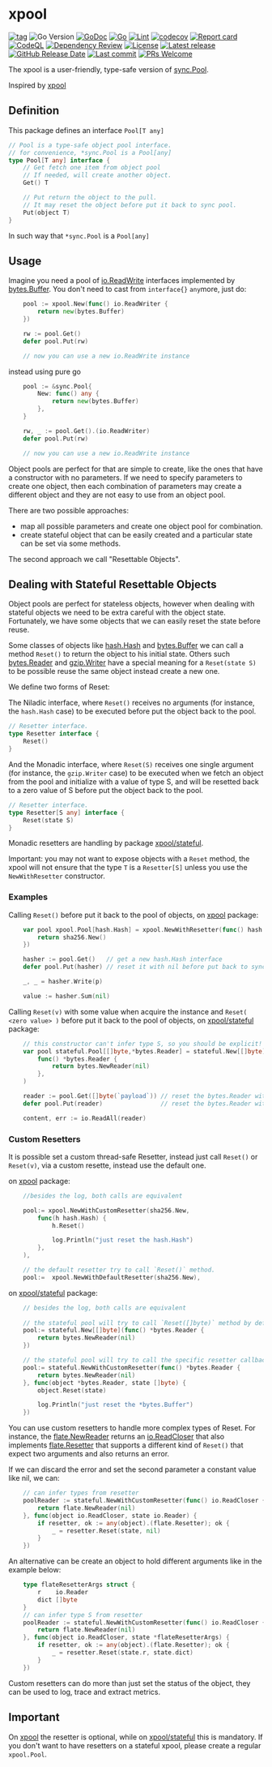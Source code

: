 # xpool

[![tag](https://img.shields.io/github/tag/peczenyj/xpool.svg)](https://github.com/peczenyj/xpool/releases)
![Go Version](https://img.shields.io/badge/Go-%3E%3D%201.18-%23007d9c)
[![GoDoc](https://pkg.go.dev/badge/github.com/peczenyj/xpool)](http://pkg.go.dev/github.com/peczenyj/xpool)
[![Go](https://github.com/peczenyj/xpool/actions/workflows/go.yml/badge.svg)](https://github.com/peczenyj/xpool/actions/workflows/go.yml)
[![Lint](https://github.com/peczenyj/xpool/actions/workflows/lint.yml/badge.svg)](https://github.com/peczenyj/xpool/actions/workflows/lint.yml)
[![codecov](https://codecov.io/gh/peczenyj/xpool/graph/badge.svg?token=9y6f3vGgpr)](https://codecov.io/gh/peczenyj/xpool)
[![Report card](https://goreportcard.com/badge/github.com/peczenyj/xpool)](https://goreportcard.com/report/github.com/peczenyj/xpool)
[![CodeQL](https://github.com/peczenyj/xpool/actions/workflows/github-code-scanning/codeql/badge.svg)](https://github.com/peczenyj/xpool/actions/workflows/github-code-scanning/codeql)
[![Dependency Review](https://github.com/peczenyj/xpool/actions/workflows/dependency-review.yml/badge.svg)](https://github.com/peczenyj/xpool/actions/workflows/dependency-review.yml)
[![License](https://img.shields.io/github/license/peczenyj/xpool)](./LICENSE)
[![Latest release](https://img.shields.io/github/release/peczenyj/xpool.svg)](https://github.com/peczenyj/xpool/releases/latest)
[![GitHub Release Date](https://img.shields.io/github/release-date/peczenyj/xpool.svg)](https://github.com/peczenyj/xpool/releases/latest)
[![Last commit](https://img.shields.io/github/last-commit/peczenyj/xpool.svg)](https://github.com/peczenyj/xpool/commit/HEAD)
[![PRs Welcome](https://img.shields.io/badge/PRs-welcome-brightgreen.svg)](https://github.com/peczenyj/xpool/blob/main/CONTRIBUTING.md#pull-request-process)

The xpool is a user-friendly, type-safe version of [sync.Pool](https://pkg.go.dev/sync#Pool).

Inspired by [xpool](https://pkg.go.dev/go.unistack.org/micro/v3/util/xpool)

## Definition

This package defines an interface `Pool[T any]`

```go
// Pool is a type-safe object pool interface.
// for convenience, *sync.Pool is a Pool[any]
type Pool[T any] interface {
    // Get fetch one item from object pool
    // If needed, will create another object.
    Get() T

    // Put return the object to the pull.
    // It may reset the object before put it back to sync pool.
    Put(object T)
}
```

In such way that `*sync.Pool` is a `Pool[any]`

## Usage

Imagine you need a pool of [io.ReadWrite](https://pkg.go.dev/io#ReadWriter) interfaces implemented by [bytes.Buffer](https://pkg.go.dev/bytes#Buffer). You don't need to cast from `interface{}` `any`more, just do:

```go
    pool := xpool.New(func() io.ReadWriter {
        return new(bytes.Buffer)
    })

    rw := pool.Get()
    defer pool.Put(rw)

    // now you can use a new io.ReadWrite instance
```

instead using pure go

```go
    pool := &sync.Pool{
        New: func() any {
            return new(bytes.Buffer)
        },
    }

    rw, _ := pool.Get().(io.ReadWriter)
    defer pool.Put(rw)

    // now you can use a new io.ReadWrite instance
```

Object pools are perfect for that are simple to create, like the ones that have a constructor with no parameters. If we need to specify parameters to create one object, then each combination of parameters may create a different object and they are not easy to use from an object pool.

There are two possible approaches:

* map all possible parameters and create one object pool for combination.
* create stateful object that can be easily created and a particular state can be set via some methods.

The second approach we call "Resettable Objects".

## Dealing with Stateful Resettable Objects

Object pools are perfect for stateless objects, however when dealing with stateful objects we need to be extra careful with the object state. Fortunately, we have some objects that we can easily reset the state before reuse.

Some classes of objects like [hash.Hash](https://pkg.go.dev/hash#Hash) and [bytes.Buffer](https://pkg.go.dev/bytes#Buffer) we can call a method `Reset()` to return the object to his initial state. Others such [bytes.Reader](https://pkg.go.dev/bytes#Reader) and [gzip.Writer](https://pkg.go.dev/compress/gzip#Writer) have a special meaning for a `Reset(state S)` to be possible reuse the same object instead create a new one.

We define two forms of Reset:

The Niladic interface, where `Reset()` receives no arguments (for instance, the `hash.Hash` case) to be executed before put the object back to the pool.

```go
// Resetter interface.
type Resetter interface {
    Reset()
}
```

And the Monadic interface, where `Reset(S)` receives one single argument (for instance, the `gzip.Writer` case) to be executed when we fetch an object from the pool and initialize with a value of type S, and will be resetted back to a zero value of S before put the object back to the pool.

```go
// Resetter interface.
type Resetter[S any] interface {
    Reset(state S)
}
```

Monadic resetters are handling by package [xpool/stateful](https://pkg.go.dev/github.com/peczenyj/xpool/stateful).

Important: you may not want to expose objects with a `Reset` method, the xpool will not ensure that the type `T` is a `Resetter[S]` unless you use the `NewWithResetter` constructor.

### Examples

Calling `Reset()` before put it back to the pool of objects, on [xpool](https://pkg.go.dev/github.com/peczenyj/xpool) package:

```go
    var pool xpool.Pool[hash.Hash] = xpool.NewWithResetter(func() hash.Hash {
        return sha256.New()
    })

    hasher := pool.Get()   // get a new hash.Hash interface
    defer pool.Put(hasher) // reset it with nil before put back to sync pool.

    _, _ = hasher.Write(p)

    value := hasher.Sum(nil)
```

Calling `Reset(v)` with some value when acquire the instance and `Reset( <zero value> )` before put it back to the pool of objects, on [xpool/stateful](https://pkg.go.dev/github.com/peczenyj/xpool/stateful) package:

```go
    // this constructor can't infer type S, so you should be explicit!
    var pool stateful.Pool[[]byte,*bytes.Reader] = stateful.New[[]byte](
        func() *bytes.Reader {
            return bytes.NewReader(nil)
        },
    )

    reader := pool.Get([]byte(`payload`)) // reset the bytes.Reader with payload
    defer pool.Put(reader)                // reset the bytes.Reader with nil

    content, err := io.ReadAll(reader)
```

### Custom Resetters

It is possible set a custom thread-safe Resetter, instead just call `Reset()` or `Reset(v)`, via a custom resette, instead use the default one.

on [xpool](https://pkg.go.dev/github.com/peczenyj/xpool) package:

```go
    //besides the log, both calls are equivalent

    pool:= xpool.NewWithCustomResetter(sha256.New, 
        func(h hash.Hash) {
            h.Reset()

            log.Println("just reset the hash.Hash")
        },
    ),

    // the default resetter try to call `Reset()` method.
    pool:=  xpool.NewWithDefaultResetter(sha256.New),
```

on [xpool/stateful](https://pkg.go.dev/github.com/peczenyj/xpool/stateful) package:

```go
    // besides the log, both calls are equivalent
    
    // the stateful pool will try to call `Reset([]byte)` method by default.
    pool:= stateful.New[[]byte](func() *bytes.Reader {
        return bytes.NewReader(nil)
    })

    // the stateful pool will try to call the specific resetter callback.
    pool:= stateful.NewWithCustomResetter(func() *bytes.Reader {
        return bytes.NewReader(nil)
    }, func(object *bytes.Reader, state []byte) {
        object.Reset(state)

        log.Println("just reset the *bytes.Buffer")
    })
```

You can use custom resetters to handle more complex types of Reset. For instance, the [flate.NewReader](https://pkg.go.dev/compress/flate#NewReader) returns an [io.ReadCloser](https://pkg.go.dev/io#ReadCloser) that also implements [flate.Resetter](https://pkg.go.dev/compress/flate#Resetter) that supports a different kind of `Reset()` that expect two arguments and also returns an error.

If we can discard the error and set the second parameter a constant value like nil, we can:

```go
    // can infer types from resetter
    poolReader := stateful.NewWithCustomResetter(func() io.ReadCloser {
        return flate.NewReader(nil)
    }, func(object io.ReadCloser, state io.Reader) {
        if resetter, ok := any(object).(flate.Resetter); ok {
            _ = resetter.Reset(state, nil)
        }
    })
```

An alternative can be create an object to hold different arguments like in the example below:

```go
    type flateResetterArgs struct {
        r    io.Reader
        dict []byte
    }
    // can infer type S from resetter
    poolReader := stateful.NewWithCustomResetter(func() io.ReadCloser {
        return flate.NewReader(nil)
    }, func(object io.ReadCloser, state *flateResetterArgs) {
        if resetter, ok := any(object).(flate.Resetter); ok {
            _ = resetter.Reset(state.r, state.dict)
        }
    })
```

Custom resetters can do more than just set the status of the object, they can be used to log, trace and extract metrics.

## Important

On [xpool](https://pkg.go.dev/github.com/peczenyj/xpool) the resetter is optional, while on [xpool/stateful](https://pkg.go.dev/github.com/peczenyj/xpool/stateful) this is mandatory. If you don't want to have resetters on a stateful xpool, please create a regular `xpool.Pool`.
